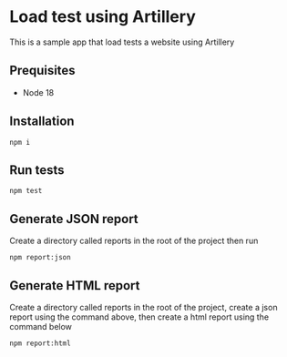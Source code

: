 # Load test using Artillery

This is a sample app that load tests a website using Artillery

## Prequisites

- Node 18

## Installation

```
npm i
```

## Run tests

```
npm test
```

## Generate JSON report

Create a directory called reports in the root of the project then run

```
npm report:json
```

## Generate HTML report

Create a directory called reports in the root of the project, create a json report using the command above, then create a html report using the command below

```
npm report:html
```
